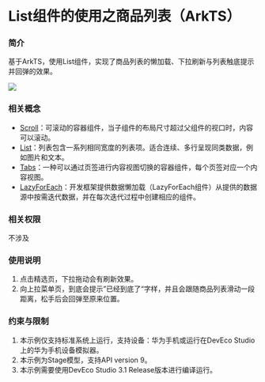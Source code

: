 # List组件的使用之商品列表（ArkTS）

### 简介
基于ArkTS，使用List组件，实现了商品列表的懒加载、下拉刷新与列表触底提示并回弹的效果。

![](screenshots/List_usage.gif)

### 相关概念
- [Scroll](https://developer.harmonyos.com/cn/docs/documentation/doc-references-V3/ts-container-scroll-0000001427902480-V3?catalogVersion=V3)：可滚动的容器组件，当子组件的布局尺寸超过父组件的视口时，内容可以滚动。
- [List](https://developer.harmonyos.com/cn/docs/documentation/doc-references-V3/ts-container-list-0000001477981213-V3?catalogVersion=V3)：列表包含一系列相同宽度的列表项。适合连续、多行呈现同类数据，例如图片和文本。
- [Tabs](https://developer.harmonyos.com/cn/docs/documentation/doc-references-V3/ts-container-tabs-0000001478181433-V3?catalogVersion=V3)：一种可以通过页签进行内容视图切换的容器组件，每个页签对应一个内容视图。
- [LazyForEach](https://developer.harmonyos.com/cn/docs/documentation/doc-guides-V3/arkts-rendering-control-lazyforeach-0000001524417213-V3?catalogVersion=V3)：开发框架提供数据懒加载（LazyForEach组件）从提供的数据源中按需迭代数据，并在每次迭代过程中创建相应的组件。


### 相关权限
不涉及

### 使用说明
1.  点击精选页，下拉拖动会有刷新效果。
2.  向上拉菜单页，到底会提示”已经到底了“字样，并且会跟随商品列表滑动一段距离，松手后会回弹至原来位置。

### 约束与限制
1. 本示例仅支持标准系统上运行，支持设备：华为手机或运行在DevEco Studio上的华为手机设备模拟器。
2. 本示例为Stage模型，支持API version 9。
3. 本示例需要使用DevEco Studio 3.1 Release版本进行编译运行。
